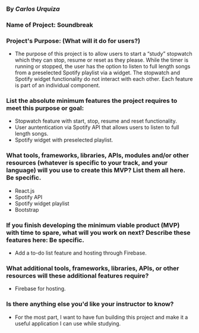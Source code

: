 ### By _Carlos Urquiza_

### Name of Project: Soundbreak

### Project's Purpose: (What will it do for users?)

- The purpose of this project is to allow users to start a “study” stopwatch which they can stop, resume or reset as they please. While the timer is running or stopped, the user has the option to listen to full length songs from a preselected Spotify playlist via a widget. The stopwatch and Spotify widget functionality do not interact with each other. Each feature is part of an individual component.

### List the absolute minimum features the project requires to meet this purpose or goal:

- Stopwatch feature with start, stop, resume and reset functionality.
- User auntentication via Spotify API that allows users to listen to full length songs.
- Spotify widget with preselected playlist.

### What tools, frameworks, libraries, APIs, modules and/or other resources (whatever is specific to your track, and your language) will you use to create this MVP? List them all here. Be specific.

- React.js
- Spotify API
- Spotify widget playlist
- Bootstrap

### If you finish developing the minimum viable product (MVP) with time to spare, what will you work on next? Describe these features here: Be specific.

- Add a to-do list feature and hosting through Firebase.

### What additional tools, frameworks, libraries, APIs, or other resources will these additional features require?

- Firebase for hosting.

### Is there anything else you'd like your instructor to know?

- For the most part, I want to have fun building this project and make it a useful application I can use while studying.
